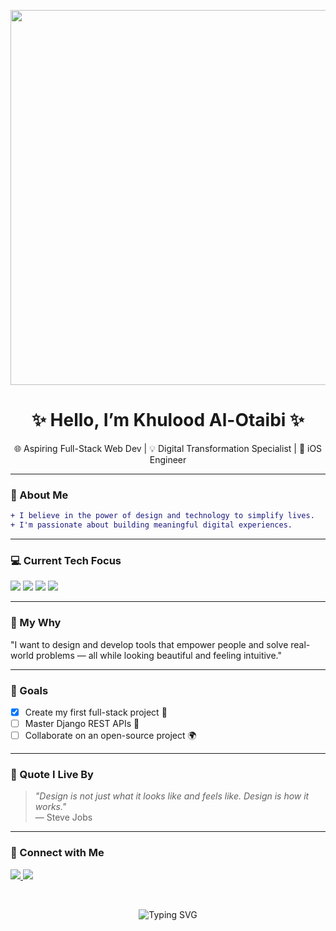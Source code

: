 <p align="center">
  <img src="https://media0.giphy.com/media/v1.Y2lkPTc5MGI3NjExbzB6aG5jbTZqemZ2Njc4OW8zMnI2YXh4NWVnOTJpc21xeWJha3djZSZlcD12MV9pbnRlcm5hbF9naWZfYnlfaWQmY3Q9Zw/LMcB8XospGZO8UQq87/giphy.gif" width="600"/>
</p>


<h1 align="center">✨ Hello, I’m Khulood Al-Otaibi ✨</h1>

<p align="center">
🌐 Aspiring Full-Stack Web Dev   |   💡 Digital Transformation Specialist   |   🧠 iOS Engineer
</p>


---


### 🌸 About Me

```diff
+ I believe in the power of design and technology to simplify lives.
+ I'm passionate about building meaningful digital experiences.
```

---


### 💻 Current Tech Focus
<p align="left"> <img src="https://img.shields.io/badge/Python-3670A0?style=for-the-badge&logo=python&logoColor=ffdd54"/> <img src="https://img.shields.io/badge/Django-092E20?style=for-the-badge&logo=django&logoColor=green"/> <img src="https://img.shields.io/badge/HTML5-E34F26?style=for-the-badge&logo=html5&logoColor=white"/> <img src="https://img.shields.io/badge/CSS3-1572B6?style=for-the-badge&logo=css3&logoColor=white"/> </p>


---

### 💭 My Why
"I want to design and develop tools that empower people and solve real-world problems — all while looking beautiful and feeling intuitive."


---


### 🎯 Goals
- [x] Create my first full-stack project 💪  
- [ ] Master Django REST APIs 🔄  
- [ ] Collaborate on an open-source project 🌍

---


### 🔖 Quote I Live By
> *"Design is not just what it looks like and feels like. Design is how it works."*  
> — Steve Jobs


---

### 🔗 Connect with Me

<p align="left">
  <a href="https://www.behance.net/f1501d9c" target="_blank">
    <img src="https://img.shields.io/badge/Portfolio-77DD77?style=for-the-badge&logo=Firefox&logoColor=white" />
  </a>
  <a href="[https://www.linkedin.com/in/your-linkedin](https://www.behance.net/f1501d9c" target="_blank">
    <img src="https://img.shields.io/badge/LinkedIn-A2C2E1?style=for-the-badge&logo=linkedin&logoColor=white" />
  </a>
</p>




<br>


<p align="center">
  <img src="https://readme-typing-svg.herokuapp.com?font=Pacifico&size=28&pause=1000&color=FFB6C1&width=600&lines=Always+learning+something+new!+💡;Digital+Crafts+Woman+in+Tech+✨" alt="Typing SVG" />
</p>
